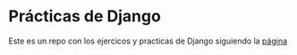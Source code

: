 # Prácticas de Django

Este es un repo con los ejercicos y practicas de Django siguiendo la [página](https://www.notion.so/Django-a3c5f9a2bc5c4acc8c307f0c81e8af65)
